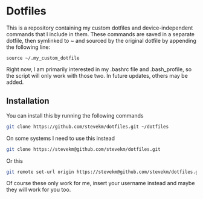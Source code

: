 Dotfiles
========
This is a repository containing my custom dotfiles and device-independent commands that I include in them. These commands are saved in a separate dotfile, then symlinked to ~ and sourced by the original dotfile by appending the following line:

```
source ~/.my_custom_dotfile
```

Right now, I am primarily interested in my .bashrc file and .bash_profile, so the script will only work with those two. In future updates, others may be added. 

Installation
------------

You can install this by running the following commands

``` bash
git clone https://github.com/stevekm/dotfiles.git ~/dotfiles
```

On some systems I need to use this instead

```bash
git clone https://stevekm@github.com/stevekm/dotfiles.git
```
Or this 
```bash
git remote set-url origin https://stevekm@github.com/stevekm/dotfiles.git
```
Of course these only work for me, insert your username instead and maybe they will work for you too. 
